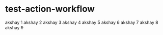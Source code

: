 # test-action-workflow
akshay 1 akshay 2 akshay 3 akshay 4 akshay 5 akshay 6 akshay 7 akshay 8 akshay 9
